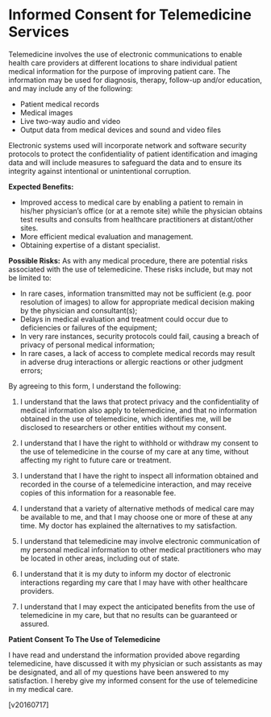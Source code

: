 Informed Consent for Telemedicine Services
=============

Telemedicine involves the use of electronic communications to enable health care providers at different locations to share individual patient medical information for the purpose of improving patient care. The information may be used for diagnosis, therapy, follow-up and/or education, and may include any of the following:

 - Patient medical records
 - Medical images
 - Live two-way audio and video
 - Output data from medical devices and sound and video files

Electronic systems used will incorporate network and software security protocols to protect the confidentiality of patient identification and imaging data and will include measures to safeguard the data and to ensure its integrity against intentional or unintentional corruption.

**Expected Benefits:**

 - Improved access to medical care by enabling a patient to remain in his/her physician’s office (or at a remote site) while the physician obtains test results and consults from healthcare practitioners at distant/other sites.
 - More efficient medical evaluation and management.
 - Obtaining expertise of a distant specialist.

**Possible Risks:**
As with any medical procedure, there are potential risks associated with the use of telemedicine. These risks include, but may not be limited to:

 - In rare cases, information transmitted may not be sufficient (e.g. poor resolution of images) to allow for appropriate medical decision making by the physician and consultant(s);
 - Delays in medical evaluation and treatment could occur due to deficiencies or failures of the equipment;
 - In very rare instances, security protocols could fail, causing a breach of privacy of personal medical information;
 - In rare cases, a lack of access to complete medical records may result in adverse drug interactions or allergic reactions or other judgment errors;

By agreeing to this form, I understand the following:

1. I understand that the laws that protect privacy and the confidentiality of medical information also apply to telemedicine, and that no information obtained in the use of telemedicine, which identifies me, will be disclosed to researchers or other entities without my consent.

2. I understand that I have the right to withhold or withdraw my consent to the use of telemedicine in the course of my care at any time, without affecting my right to future care or treatment.

3. I understand that I have the right to inspect all information obtained and recorded in the course of a telemedicine interaction, and may receive copies of this information for a reasonable fee.

4. I understand that a variety of alternative methods of medical care may be available to me, and that I may choose one or more of these at any time. My doctor has explained the alternatives to my satisfaction.

5. I understand that telemedicine may involve electronic communication of my personal medical information to other medical practitioners who may be located in other areas, including out of state.

6. I understand that it is my duty to inform my doctor of electronic interactions regarding my care that I may have with other healthcare providers.

7. I understand that I may expect the anticipated benefits from the use of telemedicine in my care, but that no results can be guaranteed or assured.

**Patient Consent To The Use of Telemedicine**

I have read and understand the information provided above regarding telemedicine, have discussed it with my physician or such assistants as may be designated, and all of my questions have been answered to my satisfaction. I hereby give my informed consent for the use of telemedicine in my medical care.

[v20160717]